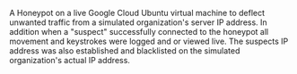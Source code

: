 A Honeypot on a live Google Cloud Ubuntu virtual machine to deflect unwanted traffic from a simulated organization's server IP address. In addition when a "suspect" successfully connected to the honeypot all movement and keystrokes were logged and or viewed live. The suspects IP address was also established and blacklisted on the simulated organization's actual IP address.
